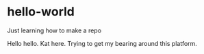 # hello-world
Just learning how to make a repo


Hello hello. Kat here. Trying to get my bearing around this platform.
